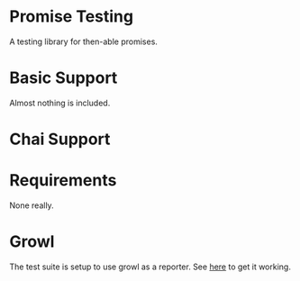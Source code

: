 # Promise Testing
A testing library for then-able promises.

# Basic Support
Almost nothing is included.

# Chai Support

# Requirements
None really.


# Growl
The test suite is setup to use growl as a reporter. See [here](https://github.com/visionmedia/node-growl/blob/master/Readme.md) to get it working.

